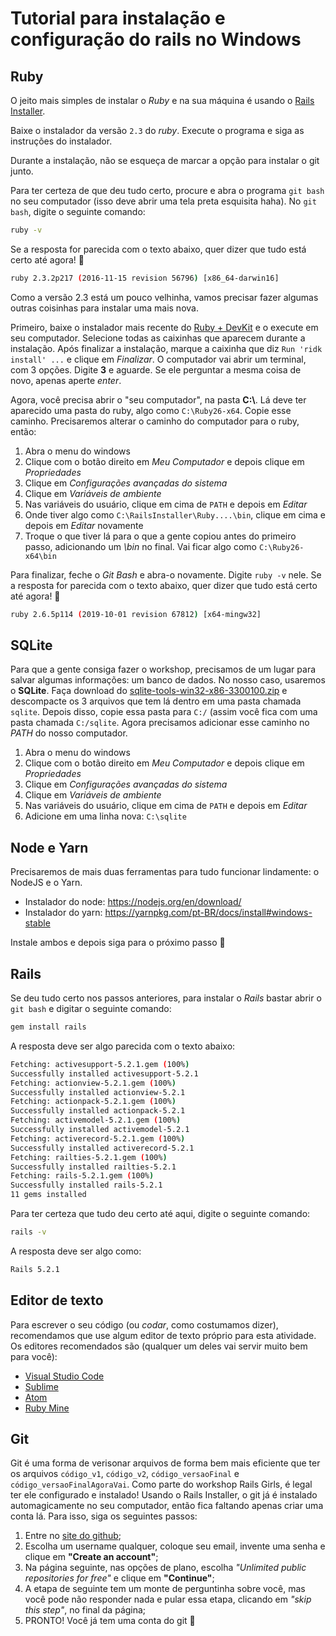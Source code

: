 # Tutorial para instalação e configuração do rails no Windows

## Ruby

O jeito mais simples de instalar o _Ruby_ e na sua máquina é usando o [Rails Installer](http://www.railsinstaller.org/pt-BR).


Baixe o instalador da versão `2.3` do _ruby_.
Execute o programa e siga as instruções do instalador.

Durante a instalação, não se esqueça de marcar a opção para instalar o git junto.

Para ter certeza de que deu tudo certo, procure e abra o programa `git bash` no seu computador (isso deve abrir uma tela preta esquisita haha).
No `git bash`, digite o seguinte comando:
```bash
ruby -v
```

Se a resposta for parecida com o texto abaixo, quer dizer que tudo está certo até agora! :tada:
```bash
ruby 2.3.2p217 (2016-11-15 revision 56796) [x86_64-darwin16]
```

Como a versão 2.3 está um pouco velhinha, vamos precisar fazer algumas outras coisinhas para instalar uma mais nova. 

Primeiro, baixe o instalador mais recente do [Ruby + DevKit](https://rubyinstaller.org/downloads/) e o execute em seu computador.
Selecione todas as caixinhas que aparecem durante a instalação. Após finalizar a instalação, marque a caixinha que diz `Run 'ridk install' ...` e clique em _Finalizar_. O computador vai abrir um terminal, com 3 opções. Digite **3** e aguarde. Se ele perguntar a mesma coisa de novo, apenas aperte _enter_.

Agora, você precisa abrir o "seu computador", na pasta **C:\\**. Lá deve ter aparecido uma pasta do ruby, algo como `C:\Ruby26-x64`. Copie esse caminho. Precisaremos alterar o caminho do computador para o ruby, então:
1. Abra o menu do windows
2. Clique com o botão direito em _Meu Computador_ e depois clique em _Propriedades_
3. Clique em _Configurações avançadas do sistema_
4. Clique em _Variáveis de ambiente_
5. Nas variáveis do usuário, clique em cima de `PATH` e depois em _Editar_
6. Onde tiver algo como `C:\RailsInstaller\Ruby....\bin`, clique em cima e depois em _Editar_ novamente
7. Troque o que tiver lá para o que a gente copiou antes do primeiro passo, adicionando um _\bin_ no final. Vai ficar algo como `C:\Ruby26-x64\bin`

Para finalizar, feche o _Git Bash_ e abra-o novamente. Digite `ruby -v` nele. Se a resposta for parecida com o texto abaixo, quer dizer que tudo está certo até agora! :tada:

```bash
ruby 2.6.5p114 (2019-10-01 revision 67812) [x64-mingw32]
```

## SQLite

Para que a gente consiga fazer o workshop, precisamos de um lugar para salvar algumas informações: um banco de dados. No nosso caso, usaremos o **SQLite**. Faça download do [sqlite-tools-win32-x86-3300100.zip](https://www.sqlite.org/download.html) e descompacte os 3 arquivos que tem lá dentro em uma pasta chamada `sqlite`. Depois disso, copie essa pasta para `C:/` (assim você fica com uma pasta chamada `C:/sqlite`. Agora precisamos adicionar esse caminho no _PATH_ do nosso computador.

1. Abra o menu do windows
2. Clique com o botão direito em _Meu Computador_ e depois clique em _Propriedades_
3. Clique em _Configurações avançadas do sistema_
4. Clique em _Variáveis de ambiente_
5. Nas variáveis do usuário, clique em cima de `PATH` e depois em _Editar_
6. Adicione em uma linha nova: `C:\sqlite`

## Node e Yarn

Precisaremos de mais duas ferramentas para tudo funcionar lindamente: o NodeJS e o Yarn. 
- Instalador do node: https://nodejs.org/en/download/
- Instalador do yarn: https://yarnpkg.com/pt-BR/docs/install#windows-stable

Instale ambos e depois siga para o próximo passo :tada:

## Rails

Se deu tudo certo nos passos anteriores, para instalar o _Rails_ bastar abrir o `git bash` e digitar o seguinte comando:
```bash
gem install rails
```

A resposta deve ser algo parecida com o texto abaixo:
```bash
Fetching: activesupport-5.2.1.gem (100%)
Successfully installed activesupport-5.2.1
Fetching: actionview-5.2.1.gem (100%)
Successfully installed actionview-5.2.1
Fetching: actionpack-5.2.1.gem (100%)
Successfully installed actionpack-5.2.1
Fetching: activemodel-5.2.1.gem (100%)
Successfully installed activemodel-5.2.1
Fetching: activerecord-5.2.1.gem (100%)
Successfully installed activerecord-5.2.1
Fetching: railties-5.2.1.gem (100%)
Successfully installed railties-5.2.1
Fetching: rails-5.2.1.gem (100%)
Successfully installed rails-5.2.1
11 gems installed
```

Para ter certeza que tudo deu certo até aqui, digite o seguinte comando:
```bash
rails -v
```
A resposta deve ser algo como:
```bash
Rails 5.2.1
```

## Editor de texto

Para escrever o seu código (ou _codar_, como costumamos dizer), recomendamos que use algum editor de texto próprio para esta atividade.
Os editores recomendados são (qualquer um deles vai servir muito bem para você):

- [Visual Studio Code](https://code.visualstudio.com/)
- [Sublime](https://www.sublimetext.com/3)
- [Atom](https://atom.io/)
- [Ruby Mine](https://www.jetbrains.com/ruby/)

## Git

Git é uma forma de verisonar arquivos de forma bem mais eficiente que ter os arquivos `código_v1`, `código_v2`, `código_versaoFinal` e `código_versaoFinalAgoraVai`. Como parte do workshop Rails Girls, é legal ter ele configurado e instalado!
Usando o Rails Installer, o git já é instalado automagicamente no seu computador, então fica faltando apenas criar uma conta lá. Para isso, siga os seguintes passos:

1. Entre no [site do github](https://github.com/);
2. Escolha um username qualquer, coloque seu email, invente uma senha e clique em **"Create an account"**;
3. Na página seguinte, nas opções de plano, escolha *"Unlimited public repositories for free"* e clique em **"Continue"**;
4. A etapa de seguinte tem um monte de perguntinha sobre você, mas você pode não responder nada e pular essa etapa, clicando em *"skip this step"*, no final da página;
5. PRONTO! Você já tem uma conta do git :tada:
